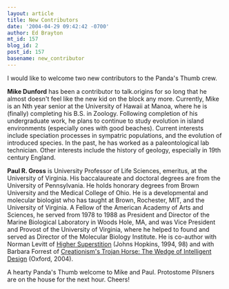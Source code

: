 ```yaml
---
layout: article
title: New Contributors
date: '2004-04-29 09:42:42 -0700'
author: Ed Brayton
mt_id: 157
blog_id: 2
post_id: 157
basename: new_contributor
---
```

I would like to welcome two new contributors to the Panda's Thumb crew.

**Mike Dunford** has been a contributor to talk.origins for so long that he almost doesn't feel like the new kid on the block any more. Currently, Mike is an Nth year senior at the University of Hawaii at Manoa, where he is (finally) completing his B.S. in Zoology. Following completion of his undergraduate work, he plans to continue to study evolution in island environments (especially ones with good beaches). Current interests include speciation processes in sympatric populations, and the evolution of introduced species. In the past, he has worked as a paleontological lab technician. Other interests include the history of geology, especially in 19th century England.

**Paul R. Gross** is University Professor of Life Sciences, emeritus, at the University of Virginia. His baccalaureate and doctoral degrees are from the University of Pennsylvania. He holds honorary degrees from Brown University and the Medical College of Ohio. He is a developmental and molecular biologist who has taught at Brown, Rochester, MIT, and the University of Virginia. A Fellow of the American Academy of Arts and Sciences, he served from 1978 to 1988 as President and Director of the Marine Biological Laboratory in Woods Hole, MA, and was Vice President and Provost of the University of Virginia, where he helped to found and served as Director of the Molecular Biology Institute. He is co-author with Norman Levitt of [Higher Superstition](http://www.amazon.com/exec/obidos/tg/detail/-/0801857074/qid=1083256548/sr=8-1/ref=sr_8_xs_ap_i1_xgl14/102-0041446-5076903?v=glance&amp;s=books&amp;n=507846) (Johns Hopkins, 1994, 98) and with Barbara Forrest of [Creationism's Trojan Horse: The Wedge of Intelligent Design](http://www.amazon.com/exec/obidos/tg/detail/-/0195157427/qid=1083256548/sr=8-3/ref=sr_8_xs_ap_i3_xgl14/102-0041446-5076903?v=glance&amp;s=books&amp;n=507846) (Oxford, 2004).

A hearty Panda's Thumb welcome to Mike and Paul. Protostome Pilsners are on the house for the next hour. Cheers!
